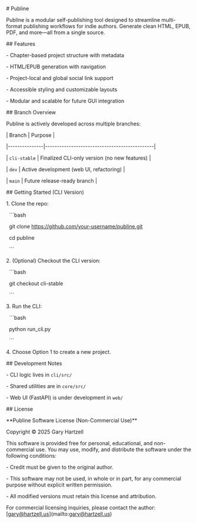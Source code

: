 \# Publine



Publine is a modular self-publishing tool designed to streamline multi-format publishing workflows for indie authors. Generate clean HTML, EPUB, PDF, and more—all from a single source.



\## Features



\- Chapter-based project structure with metadata

\- HTML/EPUB generation with navigation

\- Project-local and global social link support

\- Accessible styling and customizable layouts

\- Modular and scalable for future GUI integration



\## Branch Overview



Publine is actively developed across multiple branches:



| Branch        | Purpose                                      |

|---------------|----------------------------------------------|

| `cli-stable`  | Finalized CLI-only version (no new features) |

| `dev`         | Active development (web UI, refactoring)     |

| `main`        | Future release-ready branch                  |



\## Getting Started (CLI Version)



1\. Clone the repo:

&nbsp;  ```bash

&nbsp;  git clone https://github.com/your-username/publine.git

&nbsp;  cd publine

&nbsp;  ```



2\. (Optional) Checkout the CLI version:

&nbsp;  ```bash

&nbsp;  git checkout cli-stable

&nbsp;  ```



3\. Run the CLI:

&nbsp;  ```bash

&nbsp;  python run\_cli.py

&nbsp;  ```



4\. Choose Option 1 to create a new project.



\## Development Notes



\- CLI logic lives in `cli/src/`

\- Shared utilities are in `core/src/`

\- Web UI (FastAPI) is under development in `web/`



\## License



\*\*Publine Software License (Non-Commercial Use)\*\*  

Copyright © 2025 Gary Hartzell



This software is provided free for personal, educational, and non-commercial use. You may use, modify, and distribute the software under the following conditions:



\- Credit must be given to the original author.

\- This software may not be used, in whole or in part, for any commercial purpose without explicit written permission.

\- All modified versions must retain this license and attribution.



For commercial licensing inquiries, please contact the author: \[gary@hartzell.us](mailto:gary@hartzell.us)



